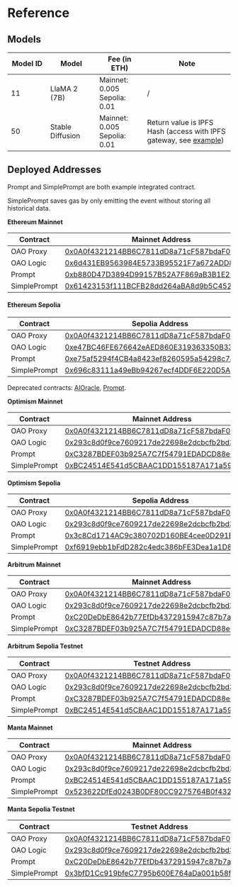 # Reference

## Models

<table><thead><tr><th width="124">Model ID</th><th width="152">Model</th><th width="149">Fee (in ETH)</th><th width="415">Note</th></tr></thead><tbody><tr><td>11</td><td>LlaMA 2 (7B)</td><td>Mainnet: 0.005<br>Sepolia: 0.01</td><td>/</td></tr><tr><td>50</td><td>Stable Diffusion</td><td>Mainnet: 0.005<br>Sepolia: 0.01</td><td>Return value is IPFS Hash (access with IPFS gateway, see <a href="https://ipfs.io/ipfs/QmTJGTnAHLaYSVz8xbWZBVwAWNUJSi7GKZDzkCLMHTxAXt">example</a>)</td></tr></tbody></table>

## Deployed Addresses

Prompt and SimplePrompt are both example integrated contract.

SimplePrompt saves gas by only emitting the event without storing all historical data.

**Ethereum Mainnet**

| Contract     | Mainnet Address                                                                                                       |
| ------------ | --------------------------------------------------------------------------------------------------------------------- |
| OAO Proxy    | [0x0A0f4321214BB6C7811dD8a71cF587bdaF03f0A0](https://etherscan.io/address/0x0A0f4321214BB6C7811dD8a71cF587bdaF03f0A0) |
| OAO Logic    | [0x6d431EB9563984E5733B95521F7a672ADD8175a4](https://etherscan.io/address/0x6d431EB9563984E5733B95521F7a672ADD8175a4) |
| Prompt       | [0xb880D47D3894D99157B52A7F869aB3B1E2D4349d](https://etherscan.io/address/0xb880D47D3894D99157B52A7F869aB3B1E2D4349d) |
| SimplePrompt | [0x61423153f111BCFB28dd264aBA8d9b5C452228D2](https://etherscan.io/address/0x61423153f111BCFB28dd264aBA8d9b5C452228D2) |

#### **Ethereum Sepolia**

| Contract     | Sepolia Address                                                                                                               |
| ------------ | ----------------------------------------------------------------------------------------------------------------------------- |
| OAO Proxy    | [0x0A0f4321214BB6C7811dD8a71cF587bdaF03f0A0](https://sepolia.etherscan.io/address/0x0A0f4321214BB6C7811dD8a71cF587bdaF03f0A0) |
| OAO Logic    | [0xe47BC46FE676642eAED860E319363350B334236a](https://sepolia.etherscan.io/address/0xe47BC46FE676642eAED860E319363350B334236a) |
| Prompt       | [0xe75af5294f4CB4a8423ef8260595a54298c7a2FB](https://sepolia.etherscan.io/address/0xe75af5294f4CB4a8423ef8260595a54298c7a2FB) |
| SimplePrompt | [0x696c83111a49eBb94267ecf4DDF6E220D5A80129](https://sepolia.etherscan.io/address/0x696c83111a49eBb94267ecf4DDF6E220D5A80129) |

Deprecated contracts: [AIOracle](https://sepolia.etherscan.io/address/0xb880D47D3894D99157B52A7F869aB3B1E2D4349d), [Prompt](https://sepolia.etherscan.io/address/0x5d6963003Ad172Fd1D2A2fD18bB3967eA7Aef1a2).

**Optimism Mainnet**

| Contract     | Mainnet Address                                                                                                                  |
| ------------ | -------------------------------------------------------------------------------------------------------------------------------- |
| OAO Proxy    | [0x0A0f4321214BB6C7811dD8a71cF587bdaF03f0A0](https://optimistic.etherscan.io/address/0x0A0f4321214BB6C7811dD8a71cF587bdaF03f0A0) |
| OAO Logic    | [0x293c8d0f9ce7609217de22698e2dcbcfb2bd3d9d](https://optimistic.etherscan.io/address/0x293c8d0f9ce7609217de22698e2dcbcfb2bd3d9d) |
| Prompt       | [0xC3287BDEF03b925A7C7f54791EDADCD88e632CcD](https://optimistic.etherscan.io/address/0xC3287BDEF03b925A7C7f54791EDADCD88e632CcD) |
| SimplePrompt | [0xBC24514E541d5CBAAC1DD155187A171a593e5CF6](https://optimistic.etherscan.io/address/0xBC24514E541d5CBAAC1DD155187A171a593e5CF6) |

**Optimism Sepolia**

| Contract     | Sepolia Address                                                                                                                        |
| ------------ | -------------------------------------------------------------------------------------------------------------------------------------- |
| OAO Proxy    | [0x0A0f4321214BB6C7811dD8a71cF587bdaF03f0A0](https://sepolia-optimism.etherscan.io/address/0x0A0f4321214BB6C7811dD8a71cF587bdaF03f0A0) |
| OAO Logic    | [0x293c8d0f9ce7609217de22698e2dcbcfb2bd3d9d](https://sepolia-optimism.etherscan.io/address/0x293c8d0f9ce7609217de22698e2dcbcfb2bd3d9d) |
| Prompt       | [0x3c8Cd1714AC9c380702D160BE4cee0D291Eb89C0](https://sepolia-optimism.etherscan.io/address/0x3c8Cd1714AC9c380702D160BE4cee0D291Eb89C0) |
| SimplePrompt | [0xf6919ebb1bFdD282c4edc386bFE3Dea1a1D8AC16](https://sepolia-optimism.etherscan.io/address/0xf6919ebb1bFdD282c4edc386bFE3Dea1a1D8AC16) |

**Arbitrum Mainnet**

| Contract     | Mainnet Address                                                                                                      |
| ------------ | -------------------------------------------------------------------------------------------------------------------- |
| OAO Proxy    | [0x0A0f4321214BB6C7811dD8a71cF587bdaF03f0A0](https://arbiscan.io/address/0x0A0f4321214BB6C7811dD8a71cF587bdaF03f0A0) |
| OAO Logic    | [0x293c8d0f9ce7609217de22698e2dcbcfb2bd3d9d](https://arbiscan.io/address/0x293c8d0f9ce7609217de22698e2dcbcfb2bd3d9d) |
| Prompt       | [0xC20DeDbE8642b77EfDb4372915947c87b7a526bD](https://arbiscan.io/address/0xC20DeDbE8642b77EfDb4372915947c87b7a526bD) |
| SimplePrompt | [0xC3287BDEF03b925A7C7f54791EDADCD88e632CcD](https://arbiscan.io/address/0xC3287BDEF03b925A7C7f54791EDADCD88e632CcD) |

**Arbitrum Sepolia Testnet**

| Contract     | Testnet Address                                                                                                              |
| ------------ | ---------------------------------------------------------------------------------------------------------------------------- |
| OAO Proxy    | [0x0A0f4321214BB6C7811dD8a71cF587bdaF03f0A0](https://sepolia.arbiscan.io/address/0x0A0f4321214BB6C7811dD8a71cF587bdaF03f0A0) |
| OAO Logic    | [0x293c8d0f9ce7609217de22698e2dcbcfb2bd3d9d](https://sepolia.arbiscan.io/address/0x293c8d0f9ce7609217de22698e2dcbcfb2bd3d9d) |
| Prompt       | [0xC3287BDEF03b925A7C7f54791EDADCD88e632CcD](https://sepolia.arbiscan.io/address/0xC3287BDEF03b925A7C7f54791EDADCD88e632CcD) |
| SimplePrompt | [0xBC24514E541d5CBAAC1DD155187A171a593e5CF6](https://sepolia.arbiscan.io/address/0xBC24514E541d5CBAAC1DD155187A171a593e5CF6) |

**Manta Mainnet**

| Contract     | Mainnet Address                                                                                                                         |
| ------------ | --------------------------------------------------------------------------------------------------------------------------------------- |
| OAO Proxy    | [0x0A0f4321214BB6C7811dD8a71cF587bdaF03f0A0](https://pacific-explorer.manta.network/address/0x0A0f4321214BB6C7811dD8a71cF587bdaF03f0A0) |
| OAO Logic    | [0x293c8d0f9ce7609217de22698e2dcbcfb2bd3d9d](https://pacific-explorer.manta.network/address/0x293C8D0f9CE7609217De22698e2DCBCFb2Bd3d9D) |
| Prompt       | [0xBC24514E541d5CBAAC1DD155187A171a593e5CF6](https://pacific-explorer.manta.network/address/0xBC24514E541d5CBAAC1DD155187A171a593e5CF6) |
| SimplePrompt | [0x523622DfEd0243B0DF80CC9275764B0f432D33E3](https://pacific-explorer.manta.network/address/0x523622DfEd0243B0DF80CC9275764B0f432D33E3) |

**Manta Sepolia Testnet**

| Contract     | Testnet Address                                                                                                                                         |
| ------------ | ------------------------------------------------------------------------------------------------------------------------------------------------------- |
| OAO Proxy    | [0x0A0f4321214BB6C7811dD8a71cF587bdaF03f0A0](https://pacific-explorer.sepolia-testnet.manta.network/address/0x0A0f4321214BB6C7811dD8a71cF587bdaF03f0A0) |
| OAO Logic    | [0x293c8d0f9ce7609217de22698e2dcbcfb2bd3d9d](https://pacific-explorer.sepolia-testnet.manta.network/address/0x293C8D0f9CE7609217De22698e2DCBCFb2Bd3d9D) |
| Prompt       | [0xC20DeDbE8642b77EfDb4372915947c87b7a526bD](https://pacific-explorer.sepolia-testnet.manta.network/address/0xC20DeDbE8642b77EfDb4372915947c87b7a526bD) |
| SimplePrompt | [0x3bfD1Cc919bfeC7795b600E764aDa001b58f122a](https://pacific-explorer.sepolia-testnet.manta.network/address/0x3bfD1Cc919bfeC7795b600E764aDa001b58f122a) |
